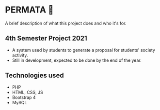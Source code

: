 # PERMATA 💎

A brief description of what this project does and who it's for.

## 4th Semester Project 2021

- A system used by students to generate a proposal for students' society activity.
- Still in development, expected to be done by the end of the year.

## Technologies used

- PHP
- HTML, CSS, JS
- Bootstrap 4
- MySQL
